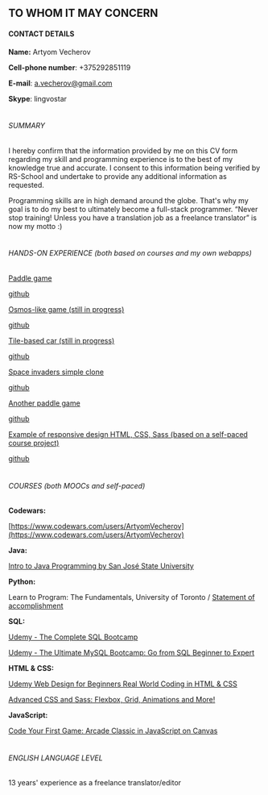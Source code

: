 ## TO WHOM IT MAY CONCERN
#### CONTACT DETAILS
**Name:** Artyom Vecherov

**Cell-phone number**: +375292851119

**E-mail**: a.vecherov@gmail.com

**Skype**: lingvostar
<br><br>


###### SUMMARY
I hereby confirm that the information provided by me on this CV form
regarding my skill and programming experience is to the best of my knowledge true and accurate. I consent to this
information being verified by RS-School and undertake to provide any additional information as requested.

Programming skills are in high demand around the globe. That's why my goal is to do my best to ultimately become a full-stack programmer. “Never stop training! Unless you have a translation job as a freelance translator” is now my motto :)
<br><br>


###### HANDS-ON EXPERIENCE (both based on courses and my own webapps)

[Paddle game](https://vecherov-paddlegame.herokuapp.com/index.html)

[github](https://github.com/lion9/paddlegame)

[Osmos-like game (still in progress)](https://osmos-like-game.herokuapp.com/)

[github](https://github.com/lion9/osmos)

[Tile-based car (still in progress)](https://cars-test-app.herokuapp.com/)

[github](https://github.com/lion9/cars)

[Space invaders simple clone](https://arcade-game-test.herokuapp.com/)

[github](https://github.com/lion9/space-invaders)

[Another paddle game](https://another-paddle-game.herokuapp.com)

[github](https://github.com/lion9/another_paddlegame)

[Example of responsive design HTML, CSS, Sass (based on a self-paced course project)](http://yuagroprom.ru/test1/)

[github](https://github.com/lion9/welcometominsk)
<br><br>

###### COURSES (both MOOCs and self-paced)
**Codewars:**

[https://www.codewars.com/users/ArtyomVecherov](https://www.codewars.com/users/ArtyomVecherov)

**Java:**

[Intro to Java Programming by San José State University](https://ae.udacity.com/course/intro-to-java-programming--cs046)

**Python:**

Learn to Program: The Fundamentals, University of Toronto / [Statement of accomplishment](http://goo.gl/A0RlRf)

**SQL:**

[Udemy - The Complete SQL Bootcamp](https://www.udemy.com/the-complete-sql-bootcamp/)

[Udemy - The Ultimate MySQL Bootcamp: Go from SQL Beginner to Expert](https://www.udemy.com/the-ultimate-mysql-bootcamp-go-from-sql-beginner-to-expert/)

**HTML & CSS:**

[Udemy Web Design for Beginners Real World Coding in HTML & CSS](https://www.udemy.com/web-design-for-beginners-real-world-coding-in-html-css/)

[Advanced CSS and Sass: Flexbox, Grid, Animations and More!](https://www.udemy.com/advanced-css-and-sass/)

**JavaScript:**

[Code Your First Game: Arcade Classic in JavaScript on Canvas](https://www.udemy.com/code-your-first-game/)
<br><br>


###### ENGLISH LANGUAGE LEVEL

13 years' experience as a freelance translator/editor 